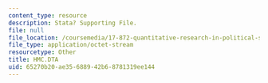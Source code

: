 ```yaml
---
content_type: resource
description: Stata? Supporting File.
file: null
file_location: /coursemedia/17-872-quantitative-research-in-political-science-and-public-policy-spring-2004/65270b20ae35688942b68781319ee144_HMC.DTA
file_type: application/octet-stream
resourcetype: Other
title: HMC.DTA
uid: 65270b20-ae35-6889-42b6-8781319ee144
---
```

